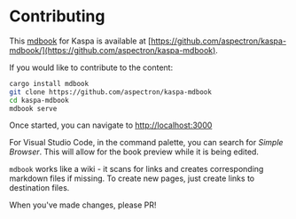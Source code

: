 # Contributing

This [mdbook](https://rust-lang.github.io/mdBook/) for Kaspa is available at [https://github.com/aspectron/kaspa-mdbook/](https://github.com/aspectron/kaspa-mdbook).

If you would like to contribute to the content:
```bash
cargo install mdbook
git clone https://github.com/aspectron/kaspa-mdbook
cd kaspa-mdbook
mdbook serve
```
Once started, you can navigate to [http://localhost:3000](http://localhost:3000)

For Visual Studio Code, in the command palette, you can search for *Simple Browser*. This will allow for the book preview while it is being edited.

`mdbook` works like a wiki - it scans for links and creates corresponding markdown files if missing. To create new pages, just create links to destination files.

When you've made changes, please PR!

